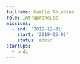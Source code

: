 ```yaml
---
fullname: Gaelle Toledano
role: Intrapreneuse
missions:
  - end: '2019-12-31'
    start: '2019-05-02'
    status: admin
startups:
  - andi
---
```


